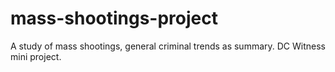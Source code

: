 # mass-shootings-project
 A study of mass shootings, general criminal trends as summary. DC Witness mini project.
